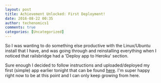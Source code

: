 ```yaml
---
layout: post
title: Achievement Unlocked: First Deployment!
date: 2016-08-22 00:35
author: techenomics1
comments: true
categories: [Uncategorized]
---
```


So I was wanting to do something else productive with the Linux/Ubuntu install that I have, and was going through and reinstalling everything when I noticed that railsbridge had a 'Deploy app to Heroku' section.

Sure enough I decided to follow instructions and uploaded/deployed my first (simple) app earlier tonight that can be found [here](https://dry-sands-16951.herokuapp.com/).  I'm super happy right now to be at this point and I can only keep growing from here.
